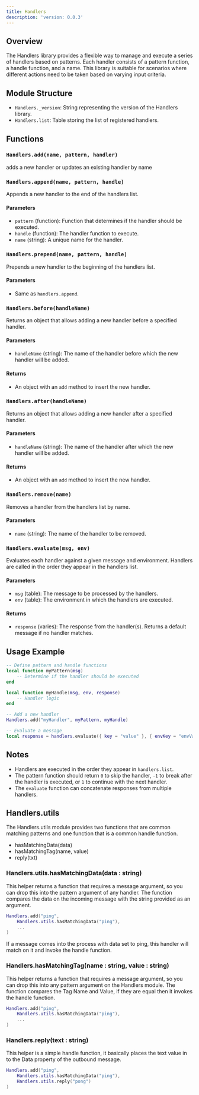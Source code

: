 ```yaml
---
title: Handlers
description: 'version: 0.0.3'
---
```


## Overview

The Handlers library provides a flexible way to manage and execute a series of handlers based on patterns. Each handler consists of a pattern function, a handle function, and a name. This library is suitable for scenarios where different actions need to be taken based on varying input criteria.

## Module Structure

- `Handlers._version`: String representing the version of the Handlers library.
- `Handlers.list`: Table storing the list of registered handlers.

## Functions

### `Handlers.add(name, pattern, handler)`

adds a new handler or updates an existing handler by name

### `Handlers.append(name, pattern, handle)`

Appends a new handler to the end of the handlers list.

#### Parameters

- `pattern` (function): Function that determines if the handler should be executed.
- `handle` (function): The handler function to execute.
- `name` (string): A unique name for the handler.

### `Handlers.prepend(name, pattern, handle)`

Prepends a new handler to the beginning of the handlers list.

#### Parameters

- Same as `handlers.append`.

### `Handlers.before(handleName)`

Returns an object that allows adding a new handler before a specified handler.

#### Parameters

- `handleName` (string): The name of the handler before which the new handler will be added.

#### Returns

- An object with an `add` method to insert the new handler.

### `Handlers.after(handleName)`

Returns an object that allows adding a new handler after a specified handler.

#### Parameters

- `handleName` (string): The name of the handler after which the new handler will be added.

#### Returns

- An object with an `add` method to insert the new handler.

### `Handlers.remove(name)`

Removes a handler from the handlers list by name.

#### Parameters

- `name` (string): The name of the handler to be removed.

### `Handlers.evaluate(msg, env)`

Evaluates each handler against a given message and environment. Handlers are called in the order they appear in the handlers list.

#### Parameters

- `msg` (table): The message to be processed by the handlers.
- `env` (table): The environment in which the handlers are executed.

#### Returns

- `response` (varies): The response from the handler(s). Returns a default message if no handler matches.

## Usage Example

```lua
-- Define pattern and handle functions
local function myPattern(msg)
    -- Determine if the handler should be executed
end

local function myHandle(msg, env, response)
    -- Handler logic
end

-- Add a new handler
Handlers.add("myHandler", myPattern, myHandle)

-- Evaluate a message
local response = handlers.evaluate({ key = "value" }, { envKey = "envValue" })
```

## Notes

- Handlers are executed in the order they appear in `handlers.list`.
- The pattern function should return `0` to skip the handler, `-1` to break after the handler is executed, or `1` to continue with the next handler.
- The `evaluate` function can concatenate responses from multiple handlers.

## Handlers.utils

The Handlers.utils module provides two functions that are common matching patterns and one function that is a common handle function.

- hasMatchingData(data)
- hasMatchingTag(name, value)
- reply(txt)

### Handlers.utils.hasMatchingData(data : string)

This helper returns a function that requires a message argument, so you can drop this into the pattern argument of any handler. The function compares the data on the incoming message with the string provided as an argument.

```lua
Handlers.add("ping",
    Handlers.utils.hasMatchingData("ping"),
    ...
)
```

If a message comes into the process with data set to ping, this handler will match on it and invoke the handle function.

### Handlers.hasMatchingTag(name : string, value : string)

This helper returns a function that requires a message argument, so you can drop this into any pattern argument on the Handlers module. The function compares the Tag Name and Value, if they are equal then it invokes the handle function.

```lua
Handlers.add("ping",
    Handlers.utils.hasMatchingData("ping"),
    ...
)
```

### Handlers.reply(text : string)

This helper is a simple handle function, it basically places the text value in to the Data property of the outbound message.

```lua
Handlers.add("ping",
    Handlers.utils.hasMatchingData("ping"),
    Handlers.utils.reply("pong")
)
```
